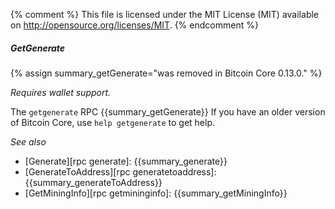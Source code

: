 {% comment %}
This file is licensed under the MIT License (MIT) available on
http://opensource.org/licenses/MIT.
{% endcomment %}

##### GetGenerate

{% assign summary_getGenerate="was removed in Bitcoin Core 0.13.0." %}

*Requires wallet support.*

The `getgenerate` RPC {{summary_getGenerate}} If you have an older
version of Bitcoin Core, use `help getgenerate` to get help.

*See also*

* [Generate][rpc generate]: {{summary_generate}}
* [GenerateToAddress][rpc generatetoaddress]: {{summary_generateToAddress}}
* [GetMiningInfo][rpc getmininginfo]: {{summary_getMiningInfo}}

